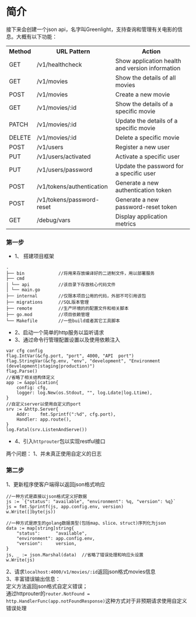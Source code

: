 # 简介
接下来会创建一个json api，名字叫Greenlight，支持查询和管理有关电影的信息。大概有以下功能：
<table>
  <tr>
    <th>Method</th>
    <th>URL Pattern</th>
    <th>Action</th>
  </tr>
  <tr>
    <td>GET</td>
    <td>/v1/healthcheck</td>
    <td>Show application health and version information</td>
  </tr>
  <tr>
    <td>GET</td>
    <td>/v1/movies</td>
    <td>Show the details of all movies</td>
  </tr>
  <tr>
    <td>POST</td>
    <td>/v1/movies</td>
    <td>Create a new movie</td>
  </tr>
  <tr>
    <td>GET</td>
    <td>/v1/movies/:id</td>
    <td>Show the details of a specific movie</td>
  </tr>
  <tr>
    <td>PATCH</td>
    <td>/v1/movies/:id</td>
    <td>Update the details of a specific movie</td>
  </tr>
  <tr>
    <td>DELETE</td>
    <td>/v1/movies/:id</td>
    <td>Delete a specific movie</td>
  </tr>
  <tr>
    <td>POST</td>
    <td>/v1/users</td>
    <td>Register a new user</td>
  </tr>
  <tr>
    <td>PUT</td>
    <td>/v1/users/activated</td>
    <td>Activate a specific user</td>
  </tr>
  <tr>
    <td>PUT</td>
    <td>/v1/users/password</td>
    <td>Update the password for a specific user</td>
  </tr>
  <tr>
    <td>POST</td>
    <td>/v1/tokens/authentication</td>
    <td>Generate a new authentication token</td>
  </tr>
  <tr>
    <td>POST</td>
    <td>/v1/tokens/password-reset</td>
    <td>Generate a new password-reset token</td>
  </tr>
  <tr>
    <td>GET</td>
    <td>/debug/vars</td>
    <td>Display application metrics</td>
  </tr>
</table>

### 第一步
- 1、 搭建项目框架
```
.
├── bin             //将用来存放编译好的二进制文件，用以部署服务
├── cmd            
│ └── api           //该目录下存放核心代码文件
│ └── main.go
├── internal        //仅限本项目公用的代码，外部不可引用该包
├── migrations      //SQL版本管理
├── remote          //生产环境的的配置文件和相关脚本
├── go.mod          //项目依赖管理
└── Makefile        //一些build或者其它工具脚本
```
- 2、启动一个简单的http服务以监听请求
- 3、通过命令行管理配置设置以及使用依赖注入
```
var cfg config
flag.IntVar(&cfg.port, "port", 4000, "API  port")
flag.StringVar(&cfg.env, "env", "development", "Environment (development|staging|production)")
flag.Parse()
//省略了相关结构体定义
app := &application{
	config: cfg,
	logger: log.New(os.Stdout, "", log.Ldate|log.Ltime),
}
//自定义server以使用自定义的port
srv := &http.Server{
	Addr:    fmt.Sprintf(":%d", cfg.port),
	Handler: app.route(),
}
log.Fatal(srv.ListenAndServe())
```
- 4、引入`httprouter`包以实现restful接口


两个问题：
1、并未真正使用自定义的日志

### 第二步
1、更新程序使客户端得以返回json格式响应
```
//一种方式是直接以json格式定义好数据
js := `{"status": "available", "environment": %q, "version": %q}`
js = fmt.Sprintf(js, app.config.env, version)
w.Write([]byte(js))

//一种方式是原生的golang数据类型(包括map、slice、struct)序列化为json
data := map[string]string{
	"status":      "available",
	"environment": app.config.env,
	"version":     version,
}
js, _ := json.Marshal(data)  //省略了错误处理和响应头设置
w.Write(js)
```
2、请求`localhost:4000/v1/movies/:id`返回json格式movies信息    
3、丰富错误输出信息：   
定义方法返回json格式自定义错误；        
通过httprouter的`router.NotFound = http.HandlerFunc(app.notFoundResponse)`这种方式对于非预期请求使用自定义错误处理
